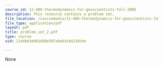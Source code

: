 ```yaml
---
course_id: 12-480-thermodynamics-for-geoscientists-fall-2006
description: This resource contains a problem set.
file_location: /coursemedia/12-480-thermodynamics-for-geoscientists-fall-2006/12d4bb3dd01d98e507a9a63cb4219cbe_problem_set_2.pdf
file_type: application/pdf
layout: pdf
title: problem_set_2.pdf
type: course
uid: 12d4bb3dd01d98e507a9a63cb4219cbe

---
```

None